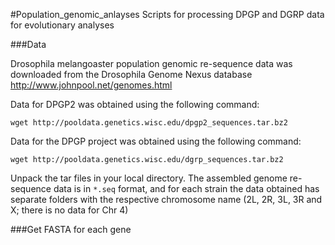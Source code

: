 #Population_genomic_anlayses
Scripts for processing DPGP and DGRP data for evolutionary analyses


###Data

Drosophila melangoaster population genomic re-sequence data was downloaded from the Drosophila Genome Nexus database http://www.johnpool.net/genomes.html

Data for DPGP2 was obtained using the following command:

`wget http://pooldata.genetics.wisc.edu/dpgp2_sequences.tar.bz2`

Data for the DPGP project was obtained using the following command:

`wget http://pooldata.genetics.wisc.edu/dgrp_sequences.tar.bz2`

Unpack the tar files in your local directory. The assembled genome re-sequence data is in `*.seq` format, and for each strain the data obtained has separate folders with the respective chromosome name (2L, 2R, 3L, 3R and X; there is no data for Chr 4)

###Get FASTA for each gene


